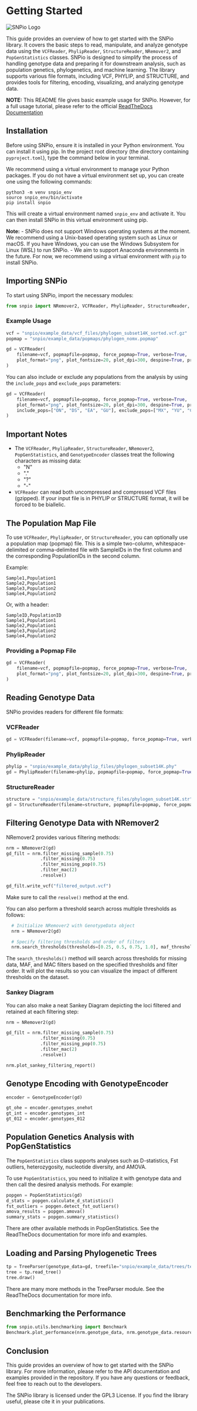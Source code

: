 # Getting Started

![SNPio Logo](snpio/img/snpio_logo.png)

This guide provides an overview of how to get started with the SNPio library. It covers the basic steps to read, manipulate, and analyze genotype data using the `VCFReader`, `PhylipReader`, `StructureReader`, `NRemover2`, and `PopGenStatistics` classes. SNPio is designed to simplify the process of handling genotype data and preparing it for downstream analysis, such as population genetics, phylogenetics, and machine learning. The library supports various file formats, including VCF, PHYLIP, and STRUCTURE, and provides tools for filtering, encoding, visualizing, and analyzing genotype data.

**NOTE:** This README file gives basic example usage for SNPio. However, for a full usage tutorial, please refer to the official [ReadTheDocs Documentation](https://snpio.readthedocs.io/en/latest/)

## Installation

Before using SNPio, ensure it is installed in your Python environment. You can install it using pip. In the project root directory (the directory containing `pyproject.toml`), type the command below in your terminal.

We recommend using a virtual environment to manage your Python packages. If you do not have a virtual environment set up, you can create one using the following commands:

```shell
python3 -m venv snpio_env
source snpio_env/bin/activate
pip install snpio
```

This will create a virtual environment named `snpio_env` and activate it. You can then install SNPio in this virtual environment using pip.

**Note:**
    - SNPio does not support Windows operating systems at the moment. We recommend using a Unix-based operating system such as Linux or macOS. If you have Windows, you can use the Windows Subsystem for Linux (WSL) to run SNPio.
    - We aim to support Anaconda environments in the future. For now, we recommend using a virtual environment with `pip` to install SNPio.

## Importing SNPio

To start using SNPio, import the necessary modules:

```python
from snpio import NRemover2, VCFReader, PhylipReader, StructureReader, Plotting, GenotypeEncoder, PopGenStatistics, TreeParser
```

### Example Usage

```python
vcf = "snpio/example_data/vcf_files/phylogen_subset14K_sorted.vcf.gz"
popmap = "snpio/example_data/popmaps/phylogen_nomx.popmap"

gd = VCFReader(
    filename=vcf, popmapfile=popmap, force_popmap=True, verbose=True,
    plot_format="png", plot_fontsize=20, plot_dpi=300, despine=True, prefix="snpio_example"
)
```

You can also include or exclude any populations from the analysis by using the `include_pops` and `exclude_pops` parameters:

```python
gd = VCFReader(
    filename=vcf, popmapfile=popmap, force_popmap=True, verbose=True,
    plot_format="png", plot_fontsize=20, plot_dpi=300, despine=True, prefix="snpio_example",
    include_pops=["ON", "DS", "EA", "GU"], exclude_pops=["MX", "YU", "CH"]
)
```

## Important Notes

- The `VCFReader`, `PhylipReader`, `StructureReader`, `NRemover2`, `PopGenStatistics`, and `GenotypeEncoder` classes treat the following characters as missing data:
  - "N"
  - "."
  - "?"
  - "-"
- `VCFReader` can read both uncompressed and compressed VCF files (gzipped). If your input file is in PHYLIP or STRUCTURE format, it will be forced to be biallelic.

## The Population Map File

To use `VCFReader`, `PhylipReader`, or `StructureReader`, you can optionally use a population map (popmap) file. This is a simple two-column, whitespace-delimited or comma-delimited file with SampleIDs in the first column and the corresponding PopulationIDs in the second column.

Example:

```none
Sample1,Population1
Sample2,Population1
Sample3,Population2
Sample4,Population2
```

Or, with a header:

```none
SampleID,PopulationID
Sample1,Population1
Sample2,Population1
Sample3,Population2
Sample4,Population2
```

### Providing a Popmap File

```python
gd = VCFReader(
    filename=vcf, popmapfile=popmap, force_popmap=True, verbose=True,
    plot_format="png", plot_fontsize=20, plot_dpi=300, despine=True, prefix="snpio_example"
)
```

## Reading Genotype Data

SNPio provides readers for different file formats:

### VCFReader

```python
gd = VCFReader(filename=vcf, popmapfile=popmap, force_popmap=True, verbose=True)
```

### PhylipReader

```python
phylip = "snpio/example_data/phylip_files/phylogen_subset14K.phy"
gd = PhylipReader(filename=phylip, popmapfile=popmap, force_popmap=True, verbose=True)
```

### StructureReader

```python
structure = "snpio/example_data/structure_files/phylogen_subset14K.str"
gd = StructureReader(filename=structure, popmapfile=popmap, force_popmap=True, verbose=True)
```

## Filtering Genotype Data with NRemover2

NRemover2 provides various filtering methods:

```python
nrm = NRemover2(gd)
gd_filt = nrm.filter_missing_sample(0.75)
             .filter_missing(0.75)
             .filter_missing_pop(0.75)
             .filter_mac(2)
             .resolve()

gd_filt.write_vcf("filtered_output.vcf")
```

Make sure to call the `resolve()` method at the end.

You can also perform a threshold search across multiple thresholds as follows:

```python
  # Initialize NRemover2 with GenotypeData object
  nrm = NRemover2(gd)

  # Specify filtering thresholds and order of filters
  nrm.search_thresholds(thresholds=[0.25, 0.5, 0.75, 1.0], maf_thresholds=[0.01, 0.05], mac_thresholds=[2, 5], filter_order=["filter_missing_sample", "filter_missing", "filter_missing_pop", "filter_mac", "filter_monomorphic", "filter_singletons", "filter_biallelic"])
```

The ``search_thresholds()`` method will search across thresholds for missing data, MAF, and MAC filters based on the specified thresholds and filter order. It will plot the results so you can visualize the impact of different thresholds on the dataset.

### Sankey Diagram

You can also make a neat Sankey Diagram depicting the loci filtered and retained at each filtering step:

```python
nrm = NRemover2(gd)

gd_filt = nrm.filter_missing_sample(0.75)
             .filter_missing(0.75)
             .filter_missing_pop(0.75)
             .filter_mac(2)
             .resolve()

nrm.plot_sankey_filtering_report()
```

## Genotype Encoding with GenotypeEncoder

```python
encoder = GenotypeEncoder(gd)

gt_ohe = encoder.genotypes_onehot
gt_int = encoder.genotypes_int
gt_012 = encoder.genotypes_012
```

## Population Genetics Analysis with PopGenStatistics

The `PopGenStatistics` class supports analyses such as D-statistics, Fst outliers, heterozygosity, nucleotide diversity, and AMOVA.

To use `PopGenStatistics`, you need to initialize it with genotype data and then call the desired analysis methods. For example:

```python
popgen = PopGenStatistics(gd)
d_stats = popgen.calculate_d_statistics()
fst_outliers = popgen.detect_fst_outliers()
amova_results = popgen.amova()
summary_stats = popgen.summary_statistics()

```

There are other available methods in PopGenStatistics. See the ReadTheDocs documentation for more info and examples.

## Loading and Parsing Phylogenetic Trees

```python
tp = TreeParser(genotype_data=gd, treefile="snpio/example_data/trees/test.tre")
tree = tp.read_tree()
tree.draw()
```

There are many more methods in the TreeParser module. See the ReadTheDocs documentation for more info.

## Benchmarking the Performance

```python
from snpio.utils.benchmarking import Benchmark
Benchmark.plot_performance(nrm.genotype_data, nrm.genotype_data.resource_data)
```

## Conclusion

This guide provides an overview of how to get started with the SNPio library. For more information, please refer to the API documentation and examples provided in the repository. If you have any questions or feedback, feel free to reach out to the developers.

The SNPio library is licensed under the GPL3 License. If you find the library useful, please cite it in your publications.
